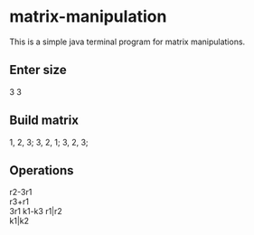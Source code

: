 # matrix-manipulation
This is a simple java terminal program for matrix manipulations.

## Enter size
3 3
## Build matrix
1, 2, 3; 3, 2, 1; 3, 2, 3;

## Operations
r2-3r1  
r3+r1   
3r1
k1-k3
r1|r2   
k1|k2   
